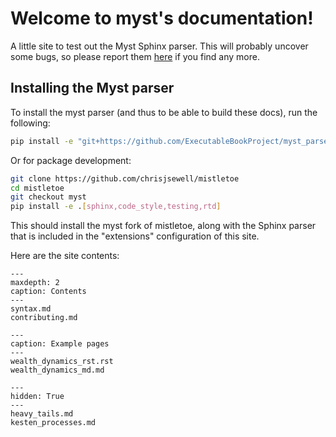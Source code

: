 Welcome to myst's documentation!
================================

A little site to test out the Myst Sphinx parser. This will probably uncover
some bugs, so please report them [here](https://github.com/ExecutableBookProject/meta/issues/24)
if you find any more.

## Installing the Myst parser

To install the myst parser (and thus to be able to build these docs),
run the following:

```bash
pip install -e "git+https://github.com/ExecutableBookProject/myst_parser.git#egg=myst_parser[sphinx]"
```

Or for package development:

```bash
git clone https://github.com/chrisjsewell/mistletoe
cd mistletoe
git checkout myst
pip install -e .[sphinx,code_style,testing,rtd]
```

This should install the myst fork of mistletoe, along with the Sphinx parser
that is included in the "extensions" configuration of this site.

Here are the site contents:

```{toctree}
---
maxdepth: 2
caption: Contents
---
syntax.md
contributing.md
```

```{toctree}
---
caption: Example pages
---
wealth_dynamics_rst.rst
wealth_dynamics_md.md
```

```{toctree}
---
hidden: True
---
heavy_tails.md
kesten_processes.md
```

